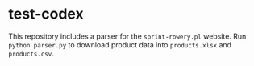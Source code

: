 # test-codex

This repository includes a parser for the `sprint-rowery.pl` website.
Run `python parser.py` to download product data into `products.xlsx` and `products.csv`.

